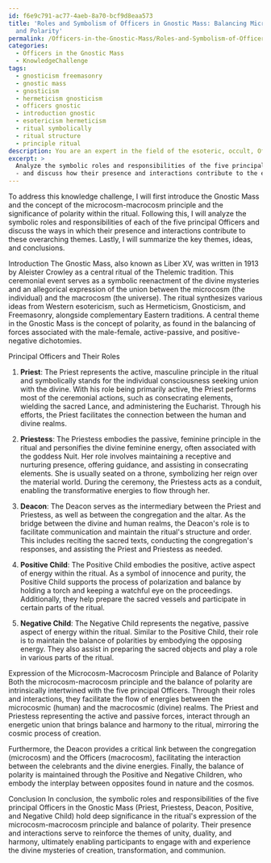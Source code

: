 ```yaml
---
id: f6e9c791-ac77-4aeb-8a70-bcf9d8eaa573
title: 'Roles and Symbolism of Officers in Gnostic Mass: Balancing Microcosm-Macrocosm
  and Polarity'
permalink: /Officers-in-the-Gnostic-Mass/Roles-and-Symbolism-of-Officers-in-Gnostic-Mass-Balancing-Microcosm-Macrocosm-and-Polarity/
categories:
  - Officers in the Gnostic Mass
  - KnowledgeChallenge
tags:
  - gnosticism freemasonry
  - gnostic mass
  - gnosticism
  - hermeticism gnosticism
  - officers gnostic
  - introduction gnostic
  - esotericism hermeticism
  - ritual symbolically
  - ritual structure
  - principle ritual
description: You are an expert in the field of the esoteric, occult, Officers in the Gnostic Mass and Education. You are a writer of tests, challenges, books and deep knowledge on Officers in the Gnostic Mass for initiates and students to gain deep insights and understanding from. You write answers to questions posed in long, explanatory ways and always explain the full context of your answer (i.e., related concepts, formulas, examples, or history), as well as the step-by-step thinking process you take to answer the challenges. Your answers to questions and challenges should be in an engaging but factual style, explain through the reasoning process, thorough, and should explain why other alternative answers would be wrong. Summarize the key themes, ideas, and conclusions at the end.
excerpt: > 
  Analyze the symbolic roles and responsibilities of the five principal Officers in the Gnostic Mass - Priest, Priestess, Deacon, and Positive and Negative Child
  - and discuss how their presence and interactions contribute to the expression of the microcosm-macrocosm principle and the balance of polarity within the ritual.
---
```

To address this knowledge challenge, I will first introduce the Gnostic Mass and the concept of the microcosm-macrocosm principle and the significance of polarity within the ritual. Following this, I will analyze the symbolic roles and responsibilities of each of the five principal Officers and discuss the ways in which their presence and interactions contribute to these overarching themes. Lastly, I will summarize the key themes, ideas, and conclusions.

Introduction
The Gnostic Mass, also known as Liber XV, was written in 1913 by Aleister Crowley as a central ritual of the Thelemic tradition. This ceremonial event serves as a symbolic reenactment of the divine mysteries and an allegorical expression of the union between the microcosm (the individual) and the macrocosm (the universe). The ritual synthesizes various ideas from Western esotericism, such as Hermeticism, Gnosticism, and Freemasonry, alongside complementary Eastern traditions. A central theme in the Gnostic Mass is the concept of polarity, as found in the balancing of forces associated with the male-female, active-passive, and positive-negative dichotomies.

Principal Officers and Their Roles
1. **Priest**: The Priest represents the active, masculine principle in the ritual and symbolically stands for the individual consciousness seeking union with the divine. With his role being primarily active, the Priest performs most of the ceremonial actions, such as consecrating elements, wielding the sacred Lance, and administering the Eucharist. Through his efforts, the Priest facilitates the connection between the human and divine realms.

2. **Priestess**: The Priestess embodies the passive, feminine principle in the ritual and personifies the divine feminine energy, often associated with the goddess Nuit. Her role involves maintaining a receptive and nurturing presence, offering guidance, and assisting in consecrating elements. She is usually seated on a throne, symbolizing her reign over the material world. During the ceremony, the Priestess acts as a conduit, enabling the transformative energies to flow through her.

3. **Deacon**: The Deacon serves as the intermediary between the Priest and Priestess, as well as between the congregation and the altar. As the bridge between the divine and human realms, the Deacon's role is to facilitate communication and maintain the ritual's structure and order. This includes reciting the sacred texts, conducting the congregation's responses, and assisting the Priest and Priestess as needed.

4. **Positive Child**: The Positive Child embodies the positive, active aspect of energy within the ritual. As a symbol of innocence and purity, the Positive Child supports the process of polarization and balance by holding a torch and keeping a watchful eye on the proceedings. Additionally, they help prepare the sacred vessels and participate in certain parts of the ritual.

5. **Negative Child**: The Negative Child represents the negative, passive aspect of energy within the ritual. Similar to the Positive Child, their role is to maintain the balance of polarities by embodying the opposing energy. They also assist in preparing the sacred objects and play a role in various parts of the ritual.

Expression of the Microcosm-Macrocosm Principle and Balance of Polarity
Both the microcosm-macrocosm principle and the balance of polarity are intrinsically intertwined with the five principal Officers. Through their roles and interactions, they facilitate the flow of energies between the microcosmic (human) and the macrocosmic (divine) realms. The Priest and Priestess representing the active and passive forces, interact through an energetic union that brings balance and harmony to the ritual, mirroring the cosmic process of creation.

Furthermore, the Deacon provides a critical link between the congregation (microcosm) and the Officers (macrocosm), facilitating the interaction between the celebrants and the divine energies. Finally, the balance of polarity is maintained through the Positive and Negative Children, who embody the interplay between opposites found in nature and the cosmos.

Conclusion
In conclusion, the symbolic roles and responsibilities of the five principal Officers in the Gnostic Mass (Priest, Priestess, Deacon, Positive, and Negative Child) hold deep significance in the ritual's expression of the microcosm-macrocosm principle and balance of polarity. Their presence and interactions serve to reinforce the themes of unity, duality, and harmony, ultimately enabling participants to engage with and experience the divine mysteries of creation, transformation, and communion.
